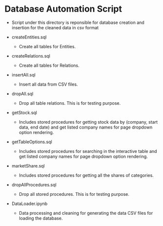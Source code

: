 # Database Automation Script
- Script under this directory is reponsible for database creation and insertion for the cleaned data in csv format

- createEntities.sql
    - Create all tables for Entities.
- createRelations.sql
    - Create all tables for Relations.
- insertAll.sql
    - Insert all data from CSV files.
- dropAll.sql
    - Drop all table relations. This is for testing purpose.
- getStock.sql
    - Includes stored procedures for getting stock data by (company, start data, end date) and get listed company names for page dropdown option rendering.
- getTableOptions.sql
    - Includes stored procedures for searching in the interactive table and get listed company names for page dropdown option rendering.
- marketShare.sql
    - Includes stored procedures for getting all the shares of categories.
- dropAllProcedures.sql
    - Drop all stored procedures. This is for testing purpose.
- DataLoader.ipynb
    - Data processing and cleaning for generating the data CSV files for loading the database.